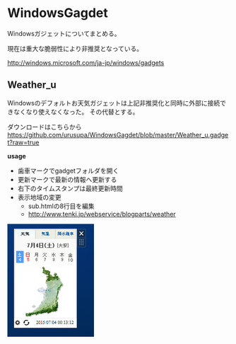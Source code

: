 # WindowsGagdet
Windowsガジェットについてまとめる。

現在は重大な脆弱性により非推奨となっている。

http://windows.microsoft.com/ja-jp/windows/gadgets


## Weather_u
Windowsのデフォルトお天気ガジェットは上記非推奨化と同時に外部に接続できなくなり使えなくなった。
その代替とする。

ダウンロードはこちらから
https://github.com/urusupa/WindowsGagdet/blob/master/Weather_u.gadget?raw=true

**usage**
* 歯車マークでgadgetフォルダを開く
* 更新マークで最新の情報へ更新する
* 右下のタイムスタンプは最終更新時間  
* 表示地域の変更
  * sub.htmlの8行目を編集
  * http://www.tenki.jp/webservice/blogparts/weather

![capture](Weather_u/image/capture.png)
